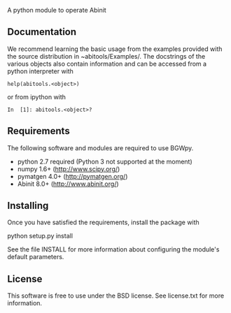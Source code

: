 
A python module to operate Abinit


Documentation
-------------

We recommend learning the basic usage from the examples provided
with the source distribution in ~abitools/Examples/. The docstrings
of the various objects also contain information and can be accessed
from a python interpreter with

    help(abitools.<object>)


or from ipython with

    In  [1]: abitools.<object>?


Requirements
------------

The following software and modules are required to use BGWpy.

  * python 2.7 required (Python 3 not supported at the moment) 
  * numpy 1.6+      (http://www.scipy.org/)
  * pymatgen 4.0+   (http://pymatgen.org/)
  * Abinit 8.0+     (http://www.abinit.org/)


Installing
----------

Once you have satisfied the requirements, install the package with

  python setup.py install

See the file INSTALL for more information about configuring
the module's default parameters.


License
-------

This software is free to use under the BSD license.
See license.txt for more information.
